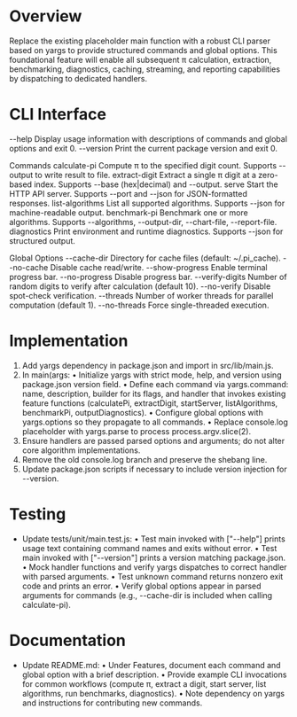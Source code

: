 # Overview
Replace the existing placeholder main function with a robust CLI parser based on yargs to provide structured commands and global options. This foundational feature will enable all subsequent π calculation, extraction, benchmarking, diagnostics, caching, streaming, and reporting capabilities by dispatching to dedicated handlers.

# CLI Interface
--help
    Display usage information with descriptions of commands and global options and exit 0.
--version
    Print the current package version and exit 0.

Commands
calculate-pi <digits>
    Compute π to the specified digit count. Supports --output to write result to file.
extract-digit <position>
    Extract a single π digit at a zero-based index. Supports --base (hex|decimal) and --output.
serve
    Start the HTTP API server. Supports --port <number> and --json for JSON-formatted responses.
list-algorithms
    List all supported algorithms. Supports --json for machine-readable output.
benchmark-pi <digits>
    Benchmark one or more algorithms. Supports --algorithms, --output-dir, --chart-file, --report-file.
diagnostics
    Print environment and runtime diagnostics. Supports --json for structured output.

Global Options
--cache-dir <path>
    Directory for cache files (default: ~/.pi_cache).
--no-cache
    Disable cache read/write.
--show-progress
    Enable terminal progress bar.
--no-progress
    Disable progress bar.
--verify-digits <count>
    Number of random digits to verify after calculation (default 10).
--no-verify
    Disable spot-check verification.
--threads <number>
    Number of worker threads for parallel computation (default 1).
--no-threads
    Force single-threaded execution.

# Implementation
1. Add yargs dependency in package.json and import in src/lib/main.js.
2. In main(args:
    • Initialize yargs with strict mode, help, and version using package.json version field.
    • Define each command via yargs.command: name, description, builder for its flags, and handler that invokes existing feature functions (calculatePi, extractDigit, startServer, listAlgorithms, benchmarkPi, outputDiagnostics).
    • Configure global options with yargs.options so they propagate to all commands.
    • Replace console.log placeholder with yargs.parse to process process.argv.slice(2).
3. Ensure handlers are passed parsed options and arguments; do not alter core algorithm implementations.
4. Remove the old console.log branch and preserve the shebang line.
5. Update package.json scripts if necessary to include version injection for --version.

# Testing
- Update tests/unit/main.test.js:
    • Test main invoked with ["--help"] prints usage text containing command names and exits without error.
    • Test main invoked with ["--version"] prints a version matching package.json.
    • Mock handler functions and verify yargs dispatches to correct handler with parsed arguments.
    • Test unknown command returns nonzero exit code and prints an error.
    • Verify global options appear in parsed arguments for commands (e.g., --cache-dir is included when calling calculate-pi).

# Documentation
- Update README.md:
    • Under Features, document each command and global option with a brief description.
    • Provide example CLI invocations for common workflows (compute π, extract a digit, start server, list algorithms, run benchmarks, diagnostics).
    • Note dependency on yargs and instructions for contributing new commands.
